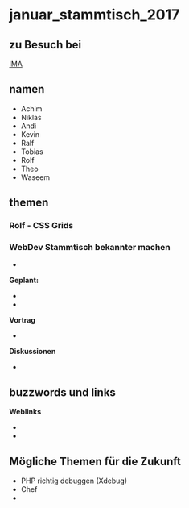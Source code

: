 # januar_stammtisch_2017

## zu Besuch bei 

[IMA](https://www.internet-marketing-agentur.com/)

## namen

- Achim
- Niklas
- Andi
- Kevin
- Ralf
- Tobias
- Rolf
- Theo
- Waseem


## themen

### Rolf - CSS Grids


### WebDev Stammtisch bekannter machen

* 

**Geplant:**

* 
* 

**Vortrag** 
 
* 

**Diskussionen**
 
*


## buzzwords und links


**Weblinks**

* 
* []()

## Mögliche Themen für die Zukunft

* PHP richtig debuggen (Xdebug) 
* Chef
* 